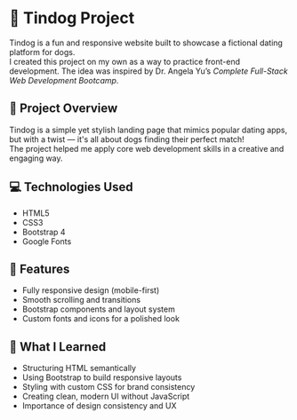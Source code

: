 # 🐶 Tindog Project

Tindog is a fun and responsive website built to showcase a fictional dating platform for dogs.  
I created this project on my own as a way to practice front-end development. The idea was inspired by Dr. Angela Yu’s *Complete Full-Stack Web Development Bootcamp*.

## 📌 Project Overview

Tindog is a simple yet stylish landing page that mimics popular dating apps, but with a twist — it's all about dogs finding their perfect match!  
The project helped me apply core web development skills in a creative and engaging way.

## 💻 Technologies Used

- HTML5
- CSS3
- Bootstrap 4
- Google Fonts

## 🌟 Features

- Fully responsive design (mobile-first)
- Smooth scrolling and transitions
- Bootstrap components and layout system
- Custom fonts and icons for a polished look

## 🚀 What I Learned

- Structuring HTML semantically  
- Using Bootstrap to build responsive layouts  
- Styling with custom CSS for brand consistency  
- Creating clean, modern UI without JavaScript  
- Importance of design consistency and UX
